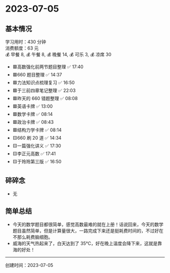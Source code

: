# 2023-07-05

## 基本情况

学习用时：430 分钟  
消费额度：63 元  
💰 早餐 8, 💰 午餐 8, 💰 晚餐 14, 💰 可乐 3, 💰 凉席 30

-   🟥高数强化前两节题目整理 ✅ 17:40
-   🟥660 题目整理 ✅ 14:37
-   🟥力法知识点梳理复习 ✅ 16:50
-   🟩于三前四章笔记整理 ✅ 22:03
-   🟥昨天的 660 错题整理 ✅ 08:08
-   🟥英语卡牌 ✅ 13:00
-   🟥数学卡牌 ✅ 08:14
-   🟥政治卡牌 ✅ 08:43
-   🟥结构力学卡牌 ✅ 08:14
-   🟨660 刷 20 道 ✅ 14:34
-   🟨一篇强化讲义 ✅ 17:30
-   🟨李正元高数 ✅ 17:41
-   🟨于玲玲第三版 ✅ 16:50

## 碎碎念

- 无

## 简单总结

- 今天的数学题目都很简单，感觉高数最难的就在上册！话说回来，今天的数学题目虽然简单，但是计算量很大，一路完成下来还是挺耗费时间的，不过好在不那么耗费脑细胞。
- 威海的天气热起来了，白天达到了 35℃，好在晚上温度会降下来，这就是靠海的好处！

---

创建时间：2023-07-05